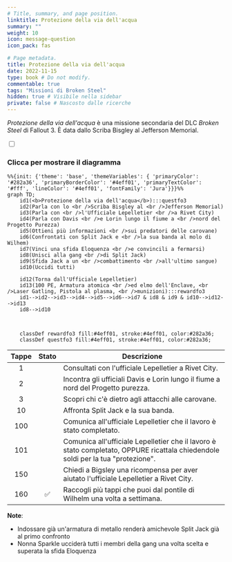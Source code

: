 ```yaml
---
# Title, summary, and page position.
linktitle: Protezione della via dell'acqua
summary: ""
weight: 10
icon: message-question
icon_pack: fas

# Page metadata.
title: Protezione della via dell'acqua
date: 2022-11-15
type: book # Do not modify.
commentable: true
tags: "Missioni di Broken Steel"
hidden: true # Visibile nella sidebar
private: false # Nascosto dalle ricerche
---
```



<div class="fo3">

*Protezione della via dell'acqua* è una missione secondaria del DLC *Broken Steel* di Fallout 3. È data dallo Scriba Bisgley al Jefferson Memorial.


<section class="chart-collapse">
<input type="checkbox" name="collapse2" id="handle2">
<h3 class="handle">
<label for="handle2">Clicca per mostrare il diagramma</label>
</h3>
<div class="content">

```mermaid
%%{init: {'theme': 'base', 'themeVariables': { 'primaryColor': '#282a36', 'primaryBorderColor': '#4eff01', 'primaryTextColor': '#fff', 'lineColor': '#4eff01', 'fontFamily': 'Jura'}}}%%
graph TD;
    id1(<b>Protezione della via dell'acqua</b>):::questfo3
    id2(Parla con lo <br />Scriba Bisgley al <br />Jefferson Memorial)
    id3(Parla con <br />l'Ufficiale Lepelletier <br />a Rivet City)
    id4(Parla con Davis <br />e Lorin lungo il fiume a <br />nord del Progetto Purezza)
    id5(Ottieni più informazioni <br />sui predatori delle carovane)
    id6(Confrontati con Split Jack e <br />la sua banda al molo di Wilhem)
    id7(Vinci una sfida Eloquenza <br />e convincili a fermarsi) 
    id8(Unisci alla gang <br />di Split Jack)
    id9(Sfida Jack a un <br />combattimento <br />all'ultimo sangue)
    id10(Uccidi tutti)

    id12(Torna dall'Ufficiale Lepelletier)
    id13(100 PE, Armatura atomica <br />ed elmo dell'Enclave, <br />Laser Gatling, Pistola al plasma, <br />munizioni):::rewardfo3
    id1-->id2-->id3-->id4-->id5-->id6-->id7 & id8 & id9 & id10-->id12-->id13
    id8-->id10
    
    
    
    classDef rewardfo3 fill:#4eff01, stroke:#4eff01, color:#282a36;
    classDef questfo3 fill:#4eff01, stroke:#4eff01, color:#282a36;
```

</div>
</section>

| Tappe |       Stato        | Descrizione                                                                                                                      |
|:-----:|:------------------:| -------------------------------------------------------------------------------------------------------------------------------- |
|   1   |                    | Consultati con l'ufficiale Lepelletier a Rivet City.                                                                             |
|   2   |                    | Incontra gli ufficiali Davis e Lorin lungo il fiume a nord del Progetto purezza.                                                 |
|   3   |                    | Scopri chi c'è dietro agli attacchi alle carovane.                                                                               |
|  10   |                    | Affronta Split Jack e la sua banda.                                                                                              |
|  100  |                    | Comunica all'ufficiale Lepelletier che il lavoro è stato completato.                                                             |
|  101  |                    | Comunica all'ufficiale Lepelletier che il lavoro è stato completato, OPPURE ricattala chiedendole soldi per la tua "protezione". |
|  150  |                    | Chiedi a Bigsley una ricompensa per aver aiutato l'ufficiale Lepelletier a Rivet City.                                           |
|  160  | :white_check_mark: | Raccogli più tappi che puoi dal pontile di Wilhelm una volta a settimana.                                                        |




**Note**:
- Indossare già un'armatura di metallo renderà amichevole Split Jack già al primo confronto
- Nonna Sparkle ucciderà tutti i membri della gang una volta scelta e superata la sfida Eloquenza




</div>